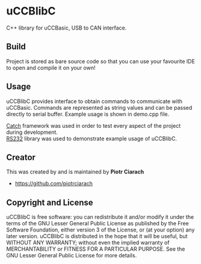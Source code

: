 # uCCBlibC
C++ library for uCCBasic, USB to CAN interface.

## Build
Project is stored as bare source code so that you can use your favourite IDE to open and compile it on your own!

## Usage
uCCBlibC provides interface to obtain commands to communicate with uCCBasic. Commands are represented as string values and can be passed directly to serial buffer. Example usage is shown in demo.cpp file.

[Catch](https://github.com/philsquared/Catch) framework was used in order to test every aspect of the project during development.    
[RS232](http://www.teuniz.net/RS-232) library was used to demonstrate example usage of uCCBlibC.

## Creator
This was created by and is maintained by **Piotr Ciarach**
* https://github.com/piotrciarach

## Copyright and License
uCCBlibC is free software: you can redistribute it and/or modify it under the terms of the GNU Lesser General Public License as published by the Free Software Foundation, either version 3 of the License, or (at your option) any later version.
uCCBlibC is distributed in the hope that it will be useful, but WITHOUT ANY WARRANTY; without even the implied warranty of MERCHANTABILITY or FITNESS FOR A PARTICULAR PURPOSE. See the GNU Lesser General Public License for more details. 



